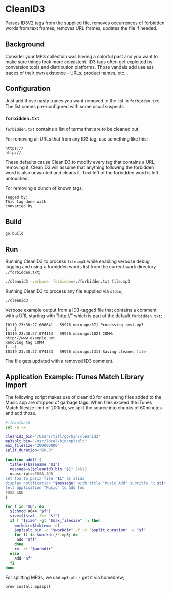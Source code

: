 # CleanID3

Parses ID3V2 tags from the supplied file, removes occurrences of forbidden words from text frames, removes URL frames, updates the file if needed.

## Background

Consider your MP3 collection was having a colorful past and you want to make sure things look more consistent. ID3 tags often get exploited by conversion tools and distribution platforms. Those vandals add useless traces of their own existence - URLs, product names, etc...

## Configuration

Just add those nasty traces you want removed to the list in `forbidden.txt`. The list comes pre-configured with some usual suspects.

### `forbidden.txt`

`forbidden.txt` contains a list of terms that are to be cleaned out.

For removing all URLs that from any ID3 tag, use something like this;

```
https://
http://
```

These defaults cause CleanID3 to modify every tag that contains a URL, removing it. CleanID3 will assume that anything following the forbidden word is also unwanted and cleans it. Text left of the forbidden word is left untouched.

For removing a bunch of known tags;
```
Tagged by:
This tag done with
converted by
```

## Build

```bash
go build
```

## Run

Running CleanID3 to process `file.mp3` while enabling verbose debug logging and using a forbidden words list from the current work directory `./forbidden.txt`;

```bash
./cleanid3 -verbose -forbidden=./forbidden.txt file.mp3
```

Running CleanID3 to process any file supplied via `stdin`;

```bash
./cleanid3
```

Verbose example output from a ID3-tagged file that contains a comment with a URL starting with "http://" which is part of the default `forbidden.txt`;

```
I0119 23:38:27.066641   59976 main.go:37] Processing test.mp3
[...]
I0119 23:38:27.074113   59976 main.go:102] COMM: http://www.example.net
Removing tag COMM
[...]
I0119 23:38:27.074133   59976 main.go:131] Saving cleaned file
```

The file gets updated with a removed ID3 comment.


## Application Example: iTunes Match Library Import

The following script makes use of cleanid3 for ensureing files added to the Music app are stripped of garbage tags. When files exceed the iTunes Match filesize limit of 200mb, we split the source into chunks of 60minutes and add those.

```bash
#!/bin/bash
set -e -x

cleanid3_bin="/Users/till/go/bin/cleanid3"
mp3splt_bin="/usr/local/bin/mp3splt"
max_filesize="200000000"
split_duration="60.0"

function add() {
  title=$(basename "$1")
  message=$($cleanid3_bin "$1" 2>&1)
  osascript<<EOSA_ADD
set foo to posix file "$1" as alias
display notification "$message" with title "Music Add" subtitle "♫ $title"
tell application "Music" to add foo
EOSA_ADD
}

for f in "$@"; do
  $(chmod 0644 "$f")
  size=$(stat -f%z "$f")
  if [ "$size" -gt "$max_filesize" ]; then
    workdir=$(mktemp -d)
    $mp3splt_bin -d "$workdir" -f -t "$split_duration" -a "$f"
    for ff in $workdir/*.mp3; do
     add "$ff"
    done
    rm -rf "$workdir"
  else
    add "$f"
  fi
done
```

For splitting MP3s, we use `mp3splt` - get it via homebrew;

```bash
brew install mp3splt
```
